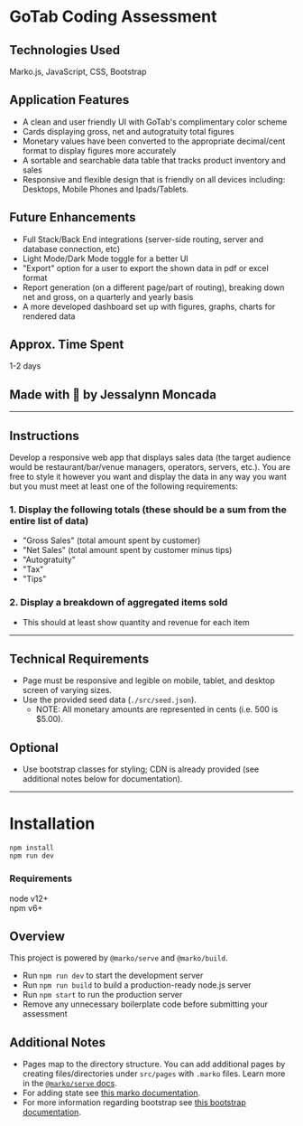 # GoTab Coding Assessment

## Technologies Used

Marko.js, JavaScript, CSS, Bootstrap 

## Application Features

- A clean and user friendly UI with GoTab's complimentary color scheme
- Cards displaying gross, net and autogratuity total figures
- Monetary values have been converted to the appropriate decimal/cent format to display figures more accurately 
- A sortable and searchable data table that tracks product inventory and sales
- Responsive and flexible design that is friendly on all devices including: Desktops, Mobile Phones and Ipads/Tablets.

## Future Enhancements 
* Full Stack/Back End integrations (server-side routing, server and database connection, etc)
*  Light Mode/Dark Mode toggle for a better UI
*  "Export" option for a user to export the shown data in pdf or excel format
*  Report generation (on a different page/part of routing), breaking down net and gross, on a quarterly and yearly basis
*  A more developed dashboard set up with figures, graphs, charts for rendered data

## Approx. Time Spent
1-2 days

## Made with 💜 by Jessalynn Moncada

---
## Instructions
Develop a responsive web app that displays sales data (the target audience would be restaurant/bar/venue managers, operators, servers, etc.).
You are free to style it however you want and display the data in any way you want but you must meet at least one of the following requirements:

### 1. Display the following totals (these should be a sum from the entire list of data)
- "Gross Sales" (total amount spent by customer)
- "Net Sales" (total amount spent by customer minus tips)
- "Autogratuity"
- "Tax"
- "Tips"

### 2. Display a breakdown of aggregated items sold
- This should at least show quantity and revenue for each item


---


## Technical Requirements
- Page must be responsive and legible on mobile, tablet, and desktop screen of varying sizes.
- Use the provided seed data (`./src/seed.json`).
  - NOTE: All monetary amounts are represented in cents (i.e. 500 is $5.00).

## Optional
- Use bootstrap classes for styling; CDN is already provided (see additional notes below for documentation).


---


# Installation
```
npm install
npm run dev
```

### Requirements
node v12+  
npm v6+

## Overview
This project is powered by `@marko/serve` and `@marko/build`.

- Run `npm run dev` to start the development server
- Run `npm run build` to build a production-ready node.js server
- Run `npm start` to run the production server
- Remove any unnecessary boilerplate code before submitting your assessment

## Additional Notes

- Pages map to the directory structure. You can add additional pages by creating files/directories under `src/pages` with `.marko` files.  Learn more in the [`@marko/serve` docs](https://github.com/marko-js/cli/blob/master/packages/serve/README.md).
- For adding state see [this marko documentation](https://markojs.com/docs/getting-started/#adding-state).
- For more information regarding bootstrap see [this bootstrap documentation](https://getbootstrap.com/docs/5.0/getting-started/introduction/).
